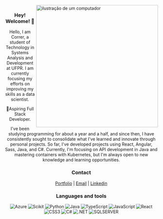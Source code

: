 <img src="https://raw.githubusercontent.com/MicaelliMedeiros/micaellimedeiros/master/image/computer-illustration.png" alt="ilustração de um computador" min-width="400px" max-width="400px" width="400px" align="right">
<div style="text-align: center;" align="left">

### Hey! Welcome! 👋 <br>
Hello, I am Correr, a student of Technology in Systems Analysis and Development at UFPR. I am currently focusing my efforts on improving my skills as a data scientist.

🔸Aspiring Full Stack Developer.

I've been studying programming for about a year and a half, and since then, I have consistently sought to consolidate what I've learned and innovate through personal projects. So far, I've developed projects using React, Angular, Sass, Java, and C#. Currently, I'm focusing on API development in Java and mastering containers with Kubernetes, but I'm always open to new knowledge and learning opportunities.
  
### Contact
  [Portfolio](https://windfox8.github.io/portfolio-v2/)  |
  [Email](mailto:rafael_correr@hotmail.com)  |
  [Linkedin](https://www.linkedin.com/in/rafael-fernando-correr/)
  
### Languages ​​and tools

![Azure](https://img.shields.io/badge/microsoft%20azure-0089D6?style=for-the-badge&logo=microsoft-azure&logoColor=white)
![Scikit](https://img.shields.io/badge/scikit_learn-F7931E?style=for-the-badge&logo=scikit-learn&logoColor=white)
![Python](https://img.shields.io/badge/Python-FFD43B?style=for-the-badge&logo=python&logoColor=blue)
![Java](https://img.shields.io/badge/java-%23ED8B00.svg?style=for-the-badge&logo=openjdk&logoColor=white)
![TypeScript](https://img.shields.io/badge/typescript-3178C6.svg?style=for-the-badge&logo=typescript&logoColor=white)
![JavaScript](https://img.shields.io/badge/javascript-F7DF1E.svg?style=for-the-badge&logo=javascript&logoColor=white)
![React](https://img.shields.io/badge/react-%2320ADD4.svg?style=for-the-badge&logo=react&logoColor=white)
![CSS3](https://img.shields.io/badge/css3-%231572B6.svg?style=for-the-badge&logo=css3&logoColor=white)
![C#](https://img.shields.io/badge/C%23-239120?style=for-the-badge&logo=csharp&logoColor=white)
![.NET](https://img.shields.io/badge/.NET-512BD4?style=for-the-badge&logo=dotnet&logoColor=white)
![SQLSERVER](https://img.shields.io/badge/Microsoft%20SQL%20Server-CC2927?style=for-the-badge&logo=microsoft%20sql%20server&logoColor=white)

</div>
